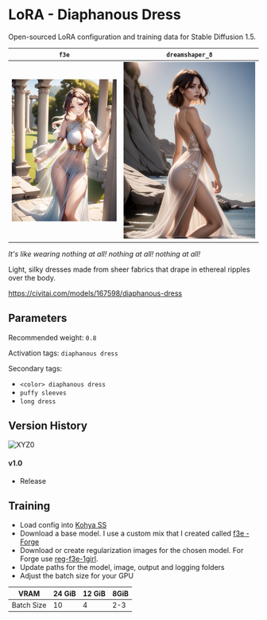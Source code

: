 # LoRA - Diaphanous Dress

Open-sourced LoRA configuration and training data for Stable Diffusion 1.5.

| `f3e`                           | `dreamshaper_8`                              |
|---------------------------------|----------------------------------------------|
| ![2D](1.0/f3e-1.0-2b73b869.png) | ![Realistic](1.0/dreamshaper_8-eff91f64.png) |

_It's like wearing nothing at all! nothing at all! nothing at all!_

Light, silky dresses made from sheer fabrics that drape in ethereal ripples over
the body.

https://civitai.com/models/167598/diaphanous-dress

## Parameters

Recommended weight: `0.8`

Activation tags: `diaphanous dress`

Secondary tags:

* `<color> diaphanous dress`
* `puffy sleeves`
* `long dress`

## Version History

![XYZ0](1.0/xyz0.png)

#### v1.0

* Release

## Training

* Load config into [Kohya SS](https://github.com/bmaltais/kohya_ss)
* Download a base model. I use a custom mix that I created called [f3e - Forge](https://civitai.com/models/160315)
* Download or create regularization images for the chosen model.
  For Forge use [reg-f3e-1girl](https://github.com/n15g/reg-f3e-1girl).
* Update paths for the model, image, output and logging folders
* Adjust the batch size for your GPU

| VRAM       | 24 GiB | 12 GiB | 8GiB |
|------------|--------|--------|------|
| Batch Size | 10     | 4      | 2-3  |
